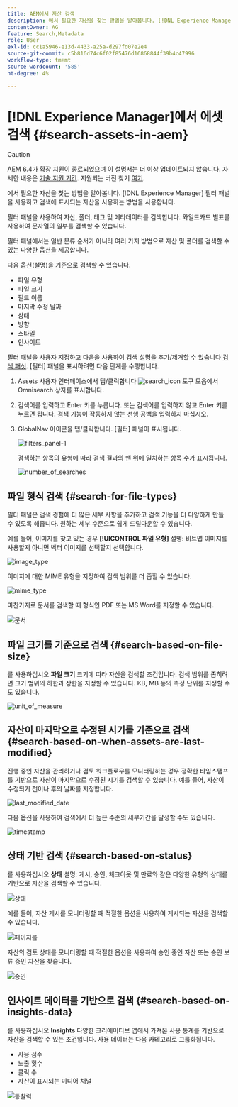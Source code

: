 ```yaml
---
title: AEM에서 자산 검색
description: 에서 필요한 자산을 찾는 방법을 알아봅니다. [!DNL Experience Manager] 필터 패널 을 사용하고 검색에 표시되는 자산을 사용하는 방법을 사용합니다.
contentOwner: AG
feature: Search,Metadata
role: User
exl-id: cc1a5946-e13d-4433-a25a-d297fd07e2e4
source-git-commit: c5b816d74c6f02f85476d16868844f39b4c47996
workflow-type: tm+mt
source-wordcount: '585'
ht-degree: 4%

---
```


# [!DNL Experience Manager]에서 에셋 검색 {#search-assets-in-aem}

>[!CAUTION]
>
>AEM 6.4가 확장 지원이 종료되었으며 이 설명서는 더 이상 업데이트되지 않습니다. 자세한 내용은 [기술 지원 기간](https://helpx.adobe.com/kr/support/programs/eol-matrix.html). 지원되는 버전 찾기 [여기](https://experienceleague.adobe.com/docs/).

에서 필요한 자산을 찾는 방법을 알아봅니다. [!DNL Experience Manager] 필터 패널 을 사용하고 검색에 표시되는 자산을 사용하는 방법을 사용합니다.

필터 패널을 사용하여 자산, 폴더, 태그 및 메타데이터를 검색합니다. 와일드카드 별표를 사용하여 문자열의 일부를 검색할 수 있습니다.

필터 패널에서는 일반 분류 순서가 아니라 여러 가지 방법으로 자산 및 폴더를 검색할 수 있는 다양한 옵션을 제공합니다.

다음 옵션(설명)을 기준으로 검색할 수 있습니다.

* 파일 유형
* 파일 크기
* 필드 이름
* 마지막 수정 날짜
* 상태
* 방향
* 스타일
* 인사이트

<!-- TBD keystroke 65 article and port applicable changes here. This content goes. -->

필터 패널을 사용자 지정하고 다음을 사용하여 검색 설명을 추가/제거할 수 있습니다 [검색 패싯](search-facets.md). [필터] 패널을 표시하려면 다음 단계를 수행합니다.

1. Assets 사용자 인터페이스에서 탭/클릭합니다 ![search_icon](assets/search_icon.png) 도구 모음에서 Omnisearch 상자를 표시합니다.
1. 검색어를 입력하고 Enter 키를 누릅니다. 또는 검색어를 입력하지 않고 Enter 키를 누르면 됩니다. 검색 기능이 작동하지 않는 선행 공백을 입력하지 마십시오.

1. GlobalNav 아이콘을 탭/클릭합니다. [필터] 패널이 표시됩니다.

   ![filters_panel-1](assets/filters_panel-1.png)

   검색하는 항목의 유형에 따라 검색 결과의 맨 위에 일치하는 항목 수가 표시됩니다.

   ![number_of_searches](assets/number_of_searches.png)

## 파일 형식 검색 {#search-for-file-types}

필터 패널은 검색 경험에 더 많은 세부 사항을 추가하고 검색 기능을 더 다양하게 만들 수 있도록 해줍니다. 원하는 세부 수준으로 쉽게 드릴다운할 수 있습니다.

예를 들어, 이미지를 찾고 있는 경우 **[!UICONTROL 파일 유형]** 설명: 비트맵 이미지를 사용할지 아니면 벡터 이미지를 선택할지 선택합니다.

![image_type](assets/image_type.png)

이미지에 대한 MIME 유형을 지정하여 검색 범위를 더 좁힐 수 있습니다.

![mime_type](assets/mime_type.png)

마찬가지로 문서를 검색할 때 형식인 PDF 또는 MS Word를 지정할 수 있습니다.

![문서](assets/documents.png)

## 파일 크기를 기준으로 검색 {#search-based-on-file-size}

를 사용하십시오 **파일 크기** 크기에 따라 자산을 검색할 조건입니다. 검색 범위를 좁히려면 크기 범위의 하한과 상한을 지정할 수 있습니다. KB, MB 등의 측정 단위를 지정할 수도 있습니다.

![unit_of_measure](assets/unit_of_measure.png)

## 자산이 마지막으로 수정된 시기를 기준으로 검색 {#search-based-on-when-assets-are-last-modified}

진행 중인 자산을 관리하거나 검토 워크플로우를 모니터링하는 경우 정확한 타임스탬프를 기반으로 자산이 마지막으로 수정된 시기를 검색할 수 있습니다. 예를 들어, 자산이 수정되기 전이나 후의 날짜를 지정합니다.

![last_modified_date](assets/last_modified_dates.png)

다음 옵션을 사용하여 검색에서 더 높은 수준의 세부기간을 달성할 수도 있습니다.

![timestamp](assets/timestamp.png)

## 상태 기반 검색 {#search-based-on-status}

를 사용하십시오 **상태** 설명: 게시, 승인, 체크아웃 및 만료와 같은 다양한 유형의 상태를 기반으로 자산을 검색할 수 있습니다.

![상태](assets/status.png)

예를 들어, 자산 게시를 모니터링할 때 적절한 옵션을 사용하여 게시되는 자산을 검색할 수 있습니다.

![페이지를](assets/publish.png)

자산의 검토 상태를 모니터링할 때 적절한 옵션을 사용하여 승인 중인 자산 또는 승인 보류 중인 자산을 찾습니다.

![승인](assets/approval.png)

## 인사이트 데이터를 기반으로 검색 {#search-based-on-insights-data}

를 사용하십시오 **Insights** 다양한 크리에이티브 앱에서 가져온 사용 통계를 기반으로 자산을 검색할 수 있는 조건입니다. 사용 데이터는 다음 카테고리로 그룹화됩니다.

* 사용 점수
* 노출 횟수
* 클릭 수
* 자산이 표시되는 미디어 채널

![통찰력](assets/insights.png)
